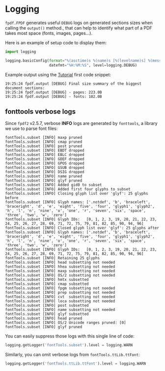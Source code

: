 # Logging #

`fpdf.FPDF` generates useful `DEBUG` logs on generated sections sizes
when calling the `output()` method., that can help to identify what part of a PDF
takes most space (fonts, images, pages...).

Here is an example of setup code to display them:

```python
import logging

logging.basicConfig(format="%(asctime)s %(name)s [%(levelname)s] %(message)s",
                    datefmt="%H:%M:%S", level=logging.DEBUG)
```

Example output using the [Tutorial](Tutorial.md) first code snippet:

    19:25:24 fpdf.output [DEBUG] Final size summary of the biggest document sections:
    19:25:24 fpdf.output [DEBUG] - pages: 223.0B
    19:25:24 fpdf.output [DEBUG] - fonts: 102.0B

## fonttools verbose logs

Since `fpdf2` v2.5.7, verbose **INFO** logs are generated by `fonttools`,
a library we use to parse font files:

```
fontTools.subset [INFO] maxp pruned
fontTools.subset [INFO] cmap pruned
fontTools.subset [INFO] post pruned
fontTools.subset [INFO] EBDT dropped
fontTools.subset [INFO] EBLC dropped
fontTools.subset [INFO] GDEF dropped
fontTools.subset [INFO] GPOS dropped
fontTools.subset [INFO] GSUB dropped
fontTools.subset [INFO] DSIG dropped
fontTools.subset [INFO] name pruned
fontTools.subset [INFO] glyf pruned
fontTools.subset [INFO] Added gid0 to subset
fontTools.subset [INFO] Added first four glyphs to subset
fontTools.subset [INFO] Closing glyph list over 'glyf': 25 glyphs before
fontTools.subset [INFO] Glyph names: ['.notdef', 'b', 'braceleft', 'braceright', 'd', 'e', 'eight', 'five', 'four', 'glyph1', 'glyph2', 'h', 'l', 'n', 'nine', 'o', 'one', 'r', 'seven', 'six', 'space', 'three', 'two', 'w', 'zero']
fontTools.subset [INFO] Glyph IDs:   [0, 1, 2, 3, 19, 20, 21, 22, 23, 24, 25, 26, 27, 28, 69, 71, 72, 75, 79, 81, 82, 85, 90, 94, 96]
fontTools.subset [INFO] Closed glyph list over 'glyf': 25 glyphs after
fontTools.subset [INFO] Glyph names: ['.notdef', 'b', 'braceleft', 'braceright', 'd', 'e', 'eight', 'five', 'four', 'glyph1', 'glyph2', 'h', 'l', 'n', 'nine', 'o', 'one', 'r', 'seven', 'six', 'space', 'three', 'two', 'w', 'zero']
fontTools.subset [INFO] Glyph IDs:   [0, 1, 2, 3, 19, 20, 21, 22, 23, 24, 25, 26, 27, 28, 69, 71, 72, 75, 79, 81, 82, 85, 90, 94, 96]
fontTools.subset [INFO] Retaining 25 glyphs
fontTools.subset [INFO] head subsetting not needed
fontTools.subset [INFO] hhea subsetting not needed
fontTools.subset [INFO] maxp subsetting not needed
fontTools.subset [INFO] OS/2 subsetting not needed
fontTools.subset [INFO] hmtx subsetted
fontTools.subset [INFO] cmap subsetted
fontTools.subset [INFO] fpgm subsetting not needed
fontTools.subset [INFO] prep subsetting not needed
fontTools.subset [INFO] cvt  subsetting not needed
fontTools.subset [INFO] loca subsetting not needed
fontTools.subset [INFO] post subsetted
fontTools.subset [INFO] name subsetting not needed
fontTools.subset [INFO] glyf subsetted
fontTools.subset [INFO] head pruned
fontTools.subset [INFO] OS/2 Unicode ranges pruned: [0]
fontTools.subset [INFO] glyf pruned
```

You can easily suppress those logs with this single line of code:
```python
logging.getLogger('fontTools.subset').level = logging.WARN
```

Similarly, you can omit verbose logs from `fontTools.ttLib.ttFont`:
```python
logging.getLogger('fontTools.ttLib.ttFont').level = logging.WARN
```
